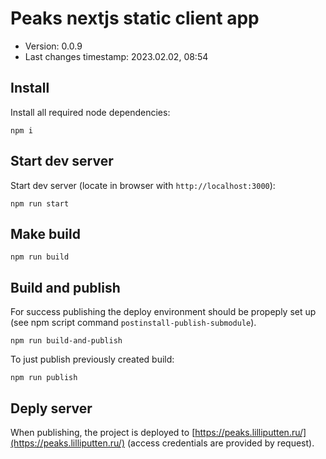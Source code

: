 <!--
@changed 2023.01.31, 01:26
-->

# Peaks nextjs static client app

- Version: 0.0.9
- Last changes timestamp: 2023.02.02, 08:54

## Install

Install all required node dependencies:

```
npm i
```

## Start dev server

Start dev server (locate in browser with `http://localhost:3000`):

```
npm run start
```

## Make build

```
npm run build
```

## Build and publish

For success publishing the deploy environment should be propeply set up (see
npm script command `postinstall-publish-submodule`).

```
npm run build-and-publish
```

To just publish previously created build:

```
npm run publish
```

## Deply server

When publishing, the project is deployed to
[https://peaks.lilliputten.ru/](https://peaks.lilliputten.ru/)
(access credentials are provided by request).
